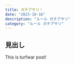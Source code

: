 ```yaml
---
title: ガチアサリ！
date: "2023-10-16"
description: "ルール ガチアサリ"
category: "ルール ガチアサリ"
---
```


## 見出し

This is turfwar post!

